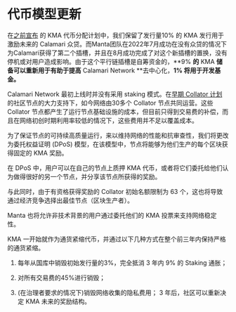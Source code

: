 # 代币模型更新

在[之前宣布](https://mantanetwork.medium.com/the-calamari-crowdloan-on-kusama-74a3cb2a2a4b) 的 KMA 代币分配计划中，我们保留了发行量10% 的 KMA 发行用于激励未来的 Calamari 众贷。而Manta团队在2022年7月成功在没有众贷的情况下为Calamari获得了第二个插槽，并且在8月成功完成了对这个新插槽的置换，没有停机或对用户造成影响。由于这个平行链插槽是自筹资金的，**9% **的** KMA **储备可以重新用于有助于提高** Calamari Network **去中心化，**1% **将用于开发基金。****

Calamari Network 最初上线时并没有采用 staking 模式。在[早期 Collator 计划](https://mantanetwork.medium.com/calamaris-community-collator-program-moves-forward-with-the-community-s-support-111da1d81bce) 
的社区节点的大力支持下，如今网络由30多个 Collator 节点共同运营。这些 Collator 节点都产生了运行节点基础设施的成本，但目前只得到交易费的补偿，而且在网络初创时期利用率较低的情况下，这些费用并不足以覆盖成本。

为了保证节点的可持续高质量运行，来以维持网络的性能和抗审查性，我们将更改为委托权益证明 (DPoS) 模型，在该模型中，节点将能够为他们生产的每个区块获得固定的 KMA 奖励。

在 DPoS 中，用户可以在自己的节点上质押 KMA 代币，或者将它们委托给他们认为做得很好的另一个节点，并分享该节点所获得的奖励。

与此同时，由于有资格获得奖励的 Collator 初始名额限制为 63 个，这也将导致通过经济竞争选择出最佳节点（区块生产者）。

Manta 也将允许非技术背景的用户通过委托他们的 KMA 投票来支持网络稳定性。

KMA 一开始就作为通货紧缩代币，并通过以下几种方式在整个前三年内保持严格的通货紧缩。

1. 每年从国库中销毁初始发行量的3%，完全抵消 3 年内 9% 的 Staking 通胀；

2. 对所有交易费的45%进行销毁；

3. (在治理者要求的情况下)销毁网络收集的隐私费用；
3 年后，社区可以重新决定 KMA 未来的奖励结构。
